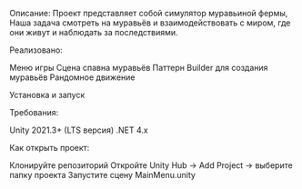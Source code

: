   Описание:
Проект представляет собой симулятор муравьиной фермы, Наша задача смотреть на муравьёв и взаимодействовать с миром, где они живут и наблюдать за последствиями.

  Реализовано:

  Меню игры
  Сцена спавна муравьёв
  Паттерн Builder для создания муравьёв
  Рандомное движение

Установка и запуск

Требования:

  Unity 2021.3+ (LTS версия)
  .NET 4.x

Как открыть проект:

  Клонируйте репозиторий
  Откройте Unity Hub → Add Project → выберите папку проекта
  Запустите сцену MainMenu.unity
